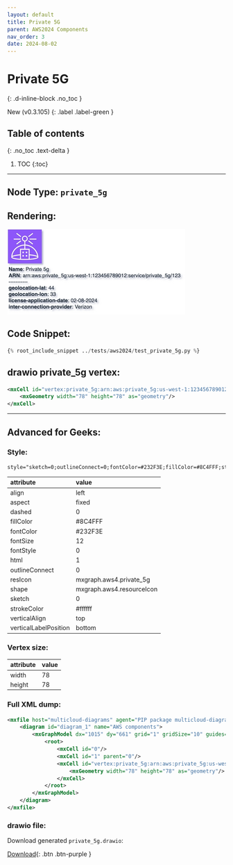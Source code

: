 ```yaml
---
layout: default
title: Private 5G
parent: AWS2024 Components
nav_order: 3
date: 2024-08-02
---
```


# Private 5G
{: .d-inline-block .no_toc }

New (v0.3.105)
{: .label .label-green }

## Table of contents
{: .no_toc .text-delta }

1. TOC
{:toc}

---


## Node Type: ``private_5g``

## Rendering:

![lambda](output/jpg/private_5g.jpg)

## Code Snippet:

```python
{% root_include_snippet ../tests/aws2024/test_private_5g.py %}
```

## drawio private_5g vertex:

```xml
<mxCell id="vertex:private_5g:arn:aws:private_5g:us-west-1:123456789012:service/private_5g/123" parent="1" vertex="1">
    <mxGeometry width="78" height="78" as="geometry"/>
</mxCell>
```
---

## Advanced for Geeks:

### Style:
```html
style="sketch=0;outlineConnect=0;fontColor=#232F3E;fillColor=#8C4FFF;strokeColor=#ffffff;dashed=0;verticalLabelPosition=bottom;verticalAlign=top;align=left;html=1;fontSize=12;fontStyle=0;aspect=fixed;shape=mxgraph.aws4.resourceIcon;resIcon=mxgraph.aws4.private_5g;"
```

| attribute | value |
|:----------|:------|
|align| left |
|aspect| fixed |
|dashed| 0 |
|fillColor| #8C4FFF |
|fontColor| #232F3E |
|fontSize| 12 |
|fontStyle| 0 |
|html| 1 |
|outlineConnect| 0 |
|resIcon| mxgraph.aws4.private_5g |
|shape| mxgraph.aws4.resourceIcon |
|sketch| 0 |
|strokeColor| #ffffff |
|verticalAlign| top |
|verticalLabelPosition| bottom |

### Vertex size:

| attribute | value |
|:---------|:-----------|
| width    | 78  |
| height   |78|

### Full XML dump:
```xml
<mxfile host="multicloud-diagrams" agent="PIP package multicloud-diagrams. Generate resources in draw.io compatible format for Cloud infrastructure. Copyrights @ Roman Tsypuk 2023. MIT license." type="MultiCloud">
    <diagram id="diagram_1" name="AWS components">
        <mxGraphModel dx="1015" dy="661" grid="1" gridSize="10" guides="1" tooltips="1" connect="1" arrows="1" fold="1" page="1" pageScale="1" pageWidth="850" pageHeight="1100" math="0" shadow="1">
            <root>
                <mxCell id="0"/>
                <mxCell id="1" parent="0"/>
                <mxCell id="vertex:private_5g:arn:aws:private_5g:us-west-1:123456789012:service/private_5g/123" value="&lt;b&gt;Name&lt;/b&gt;: Private 5g&lt;BR&gt;&lt;b&gt;ARN&lt;/b&gt;: arn:aws:private_5g:us-west-1:123456789012:service/private_5g/123&lt;BR&gt;-----------&lt;BR&gt;&lt;b&gt;geolocation-lat&lt;/b&gt;: 44&lt;BR&gt;&lt;b&gt;geolocation-lon&lt;/b&gt;: 33&lt;BR&gt;&lt;b&gt;license-application-date&lt;/b&gt;: 02-08-2024&lt;BR&gt;&lt;b&gt;inter-connection-provider&lt;/b&gt;: Verizon" style="sketch=0;outlineConnect=0;fontColor=#232F3E;fillColor=#8C4FFF;strokeColor=#ffffff;dashed=0;verticalLabelPosition=bottom;verticalAlign=top;align=left;html=1;fontSize=12;fontStyle=0;aspect=fixed;shape=mxgraph.aws4.resourceIcon;resIcon=mxgraph.aws4.private_5g;" parent="1" vertex="1">
                    <mxGeometry width="78" height="78" as="geometry"/>
                </mxCell>
            </root>
        </mxGraphModel>
    </diagram>
</mxfile>
```

### drawio file:

Download generated ``private_5g.drawio``:

[Download](output/drawio/private_5g.drawio){: .btn .btn-purple }